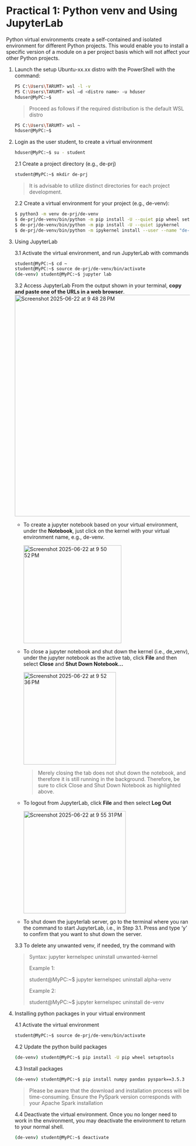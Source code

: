 # Practical 1: Python venv and Using JupyterLab

Python virtual environments create a self-contained and isolated environment for different Python projects. This would enable you to install a specific version of a module on a per project basis which will not affect your other Python projects.

1. Launch the setup Ubuntu-xx.xx distro with the PowerShell with the command:
    ~~~bash
    PS C:\Users\TARUMT> wsl -l -v
    PS C:\Users\TARUMT> wsl –d <distro name> -u hduser
    hduser@MyPC:~$ 
    ~~~
    > Proceed as follows if the required distribution is the default WSL distro
    ~~~bash
    PS C:\Users\TARUMT> wsl ~
    hduser@MyPC:~$ 
    ~~~

2. Login as the user student, to create a virtual environment
    ~~~bash
    hduser@MyPC:~$ su - student
    ~~~
    
    2.1 Create a project directory (e.g., de-prj)
      ~~~bash
      student@MyPC:~$ mkdir de-prj
      ~~~
      > It is advisable to utilize distinct directories for each project development.

    2.2 Create a virtual environment for your project (e.g., de-venv):
      ~~~bash
      $ python3 -m venv de-prj/de-venv
      $ de-prj/de-venv/bin/python -m pip install -U --quiet pip wheel setuptools 
      $ de-prj/de-venv/bin/python -m pip install -U --quiet ipykernel
      $ de-prj/de-venv/bin/python -m ipykernel install --user --name "de-venv" --display-name  "de-venv"
      ~~~

3. Using JupyterLab

   3.1 Activate the virtual environment, and run JupyterLab with commands
     ~~~bash
     student@MyPC:~$ cd ~
     student@MyPC:~$ source de-prj/de-venv/bin/activate
     (de-venv) student@MyPC:~$ jupyter lab
     ~~~

   3.2 Access JupyterLab
       From the output shown in your terminal, **copy and paste one of the URLs in a web browser**.
       <img width="606" alt="Screenshot 2025-06-22 at 9 48 28 PM" src="https://github.com/user-attachments/assets/4458026b-29ad-4626-9363-ed388d11a0ac" />

       
   * To create a jupyter notebook based on your virtual environment, under the **Notebook**, just click on the kernel with your virtual environment name, e.g., de-venv.
     
     <img width="268" alt="Screenshot 2025-06-22 at 9 50 52 PM" src="https://github.com/user-attachments/assets/d19e699c-8abb-4661-974a-be0b83a9ee63" />

   
   * To close a jupyter notebook and shut down the kernel (i.e., de_venv), under the jupyter notebook as the active tab, click **File** and then select **Close** and **Shut Down Notebook…**

     <img width="253" alt="Screenshot 2025-06-22 at 9 52 36 PM" src="https://github.com/user-attachments/assets/cdd72232-02a7-4871-959f-eb07a01f9f7a" />

     > Merely closing the tab does not shut down the notebook, and therefore it is still running in the background. Therefore, be sure to click Close and Shut Down Notebook as highlighted above.
   
   * To logout from JupyterLab, click **File** and then select **Log Out**

     <img width="280" alt="Screenshot 2025-06-22 at 9 55 31 PM" src="https://github.com/user-attachments/assets/fd90f440-cc3f-4cee-9f1c-d2d94bed9f26" />


   * To shut down the jupyterlab server, go to the terminal where you ran the command to start JupyterLab, i.e., in Step 3.1. Press <Ctrl><C> and type ‘y’ to confirm that you want to shut down the server.

   3.3 To delete any unwanted venv, if needed, try the command with 
      > Syntax: jupyter kernelspec uninstall unwanted-kernel
      > 
      > Example 1:
      > 
      > student@MyPC:~$ jupyter kernelspec uninstall alpha-venv
      > 
      > Example 2:
      > 
      > student@MyPC:~$ jupyter kernelspec uninstall de-venv
      > 

5. Installing python packages in your virtual environment

   4.1 Activate the virtual environment
      ~~~bash
      student@MyPC:~$ source de-prj/de-venv/bin/activate
      ~~~

   4.2 Update the python build packages
      ~~~bash
      (de-venv) student@MyPC:~$ pip install -U pip wheel setuptools
      ~~~
     
   4.3 Install packages
      ~~~bash
      (de-venv) student@MyPC:~$ pip install numpy pandas pyspark==3.5.3
      ~~~
      > Please be aware that the download and installation process will be time-consuming. Ensure the PySpark version corresponds with your Apache Spark installation
      
   4.4 Deactivate the virtual environment. Once you no longer need to work in the environment, you may deactivate the environment to return to your normal shell.
      ~~~bash
      (de-venv) student@MyPC:~$ deactivate
      ~~~
